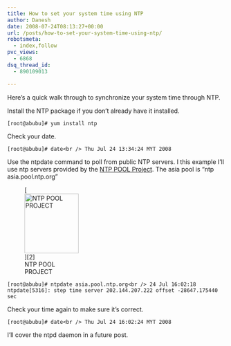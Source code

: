 ```yaml
---
title: How to set your system time using NTP
author: Danesh
date: 2008-07-24T08:13:27+00:00
url: /posts/how-to-set-your-system-time-using-ntp/
robotsmeta:
  - index,follow
pvc_views:
  - 6868
dsq_thread_id:
  - 890109013

---
```

Here&#8217;s a quick walk through to synchronize your system time through NTP.

Install the NTP package if you don&#8217;t already have it installed.

`[root@abubu]# yum install ntp`

Check your date.

`[root@abubu]# date<br />
Thu Jul 24 13:34:24 MYT 2008`

Use the ntpdate command to poll from public NTP servers. I this example I&#8217;ll use ntp servers provided by the [NTP POOL Project][1]. The asia pool is &#8220;ntp asia.pool.ntp.org&#8221;

<figure style="width: 125px" class="wp-caption alignnone">[<img loading="lazy" title="NTP POOL PROJECT" src="http://st.ntppool.net/images/logo.v1.png" alt="NTP POOL PROJECT" width="125" height="138" />][2]<figcaption class="wp-caption-text">NTP POOL PROJECT</figcaption></figure>

`[root@abubu]# ntpdate asia.pool.ntp.org<br />
24 Jul 16:02:18 ntpdate[5316]: step time server 202.144.207.222 offset -28647.175440 sec`

Check your time again to make sure it&#8217;s correct.

`[root@abubu]# date<br />
Thu Jul 24 16:02:24 MYT 2008`

I&#8217;ll cover the ntpd daemon in a future post.

 [1]: http://www.pool.ntp.org/zone/asia
 [2]: http://www.pool.ntp.org